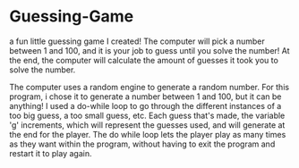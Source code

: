 # Guessing-Game
a fun little guessing game I created! The computer will pick a number between 1 and 100, and it is your job to guess until you solve the number! 
At the end, the computer will calculate the amount of guesses it took you to solve the number.

The computer uses a random engine to generate a random number. For this program, i chose it to generate a number between 1 and 100, but it can be anything!
I used a do-while loop to go through the different instances of a too big guess, a too small guess, etc. Each guess that's made, the variable 'g' increments, which will
represent the guesses used, and will generate at the end for the player. The do while loop lets the player play as many times as they want within the program,
without having to exit the program and restart it to play again.

